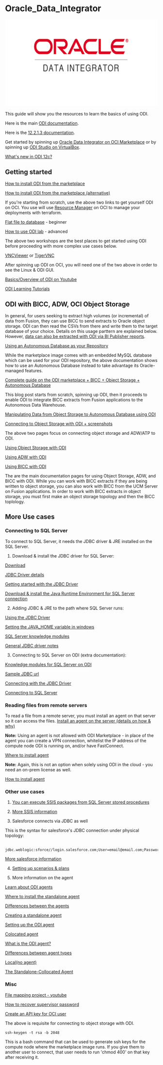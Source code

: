 # Oracle_Data_Integrator

![](pic.png)

This guide will show you the resources to learn the basics of using ODI. 

Here is the main [ODI documentation](https://docs.oracle.com/en/middleware/fusion-middleware/data-integrator/12.2.1.4/index.html).

Here is the [12.2.1.3 documentation](https://docs.oracle.com/en/middleware/fusion-middleware/data-integrator/12.2.1.3/odimp/getting-started-oracle-cloud-marketplace.html#GUID-1793F6A6-8581-465D-BBE3-8F0C8ADD6536).

Get started by spinning up [Oracle Data Integrator on OCI Marketplace](https://cloudmarketplace.oracle.com/marketplace/en_US/listing/59419903) or by spinning up [ODI Studio on VirtualBox](https://www.oracle.com/downloads/developer-vm/community-downloads.html#odi).

[What's new in ODI 12c?](http://www.oracle.com/us/products/middleware/data-integration/odi-12c-new-features-wp-122140-5762948.pdf)

## Getting started

[How to install ODI from the marketplace](https://www.ateam-oracle.com/deploying-oracle-data-integrator-marketplace-in-a-public-subnet-with-autonomous-database)

[How to install ODI from the marketplace (alternative)](https://docs.oracle.com/en/middleware/fusion-middleware/data-integrator/12.2.1.3/odimp/using-oracle-data-integrator-oracle-cloud-marketplace.pdf)

If you're starting from scratch, use the above two links to get yourself ODI on OCI. You use will use [Resource Manager](https://docs.cloud.oracle.com/en-us/iaas/Content/ResourceManager/Concepts/resourcemanager.htm) on OCI to manage your deployments with terraform.

[Flat file to database](https://www.oracle.com/webfolder/technetwork/tutorials/obe/fmw/odi/odi_12c/odi12c_exp_flat_2_tbl/odi12c_exp_flat_2_tbl.html#section1) - beginner

[How to use ODI lab](https://www.oracle.com/technetwork/middleware/data-integrator/overview/odi-12c-getting-started-guide-2032250.pdf) - advanced

The above two workshops are the best places to get started using ODI before proceeding with more complex use cases below.

[VNCViewer](https://www.realvnc.com/en/connect/download/viewer/windows/) or [TigerVNC](https://tigervnc.org/)

After spinning up ODI on OCI, you will need one of the two above in order to see the Linux & ODI GUI.

[Basics/Overview of ODI on Youtube](https://www.youtube.com/watch?v=Mtz9mEQRBXA)

[ODI Learning Tutorials](https://blogs.oracle.com/dataintegration/data-integration-platform-cloud-for-saas-applications)

## ODI with BICC, ADW, OCI Object Storage

In general, for users seeking to extract high volumes (or incremental) of data from Fusion, they can use BICC to send extracts to Oracle object storage. ODI can then read the CSVs from there and write them to the target database of your choice. Details on this usage parttern are explained below. However, [data can also be extracted with ODI via BI Publisher reports](https://docs.oracle.com/en/middleware/fusion-middleware/data-integrator/12.2.1.4/odikm/oracle-enterprise-resource-planning-cloud.html#GUID-9D29A5CB-00A4-4033-B63C-31EF8123276A).

[Using an Autonomous Database as your Repository](https://medium.com/@zzhangjii/configure-autonomous-database-adb-as-repo-for-oracle-data-integrator-odi-3d1a3dba412e)

While the marketplace image comes with an embedded MySQL database which can be used for your ODI repository, the above documentation shows how to use an Autonomous Database instead to take advantage its Oracle-managed features. 

[Complete guide on the ODI marketplace + BICC + Object Storage + Autonomous Database](https://www.ateam-oracle.com/reference-architecture-fusion-saas-data-replication-into-adw-%3A-using-odi-marketplace-and-bicc)

This blog post starts from scratch, spinning up ODI, then it proceeds to enable ODI to integrate BICC extracts from Fusion applications to the Autonomous Data Warehouse. 

[Manipulating Data from Object Storage to Autonomous Database using ODI](https://blogs.oracle.com/dataintegration/manipulating-data-from-oracle-object-storage-to-oracle-autonomous-data-warehouse-adw-with-oracle-data-integrator-odi)

[Connecting to Object Storage with ODI + screenshots](https://blogs.oracle.com/dataintegration/manipulating-data-from-oracle-object-storage-to-oracle-autonomous-data-warehouse-adw-with-oracle-data-integrator-odi)

The above two pages focus on connecting object storage and ADW/ATP to ODI. 

[Using Object Storage with ODI](https://docs.oracle.com/en/middleware/fusion-middleware/data-integrator/12.2.1.4/odikm/oracle-object-storage.html#GUID-DFE3EBF0-0A0D-4BA0-94FE-202185E47804)

[Using ADW with ODI](https://docs.oracle.com/en/middleware/fusion-middleware/data-integrator/12.2.1.4/odikm/oracle-autonomous-data-warehouse-cloud.html#GUID-4C242603-09C4-464F-B299-2F21C67D1E43)

[Using BICC with ODI](https://docs.oracle.com/en/middleware/fusion-middleware/data-integrator/12.2.1.4/odikm/oracle-business-intelligence-cloud-connector.html#GUID-57D29056-3FBF-41B8-9F2A-C38B1556983F)

The are the main documentation pages for using Object Storage, ADW, and BICC with ODI. While you can work with BICC extracts if they are being written to object storage, you can also work with BICC from the UCM Server on Fusion applications. In order to work with BICC extracts in object storage, you must first make an object storage topology and then the BICC toplology.

## More Use cases

### Connecting to SQL Server

To connect to SQL Server, it needs the JDBC driver & JRE installed on the SQL Server.

1. Download & install the JDBC driver for SQL Server:

[Download](https://www.microsoft.com/en-us/download/details.aspx?id=58505)

[JDBC Driver details](https://docs.microsoft.com/en-us/sql/connect/jdbc/download-microsoft-jdbc-driver-for-sql-server?view=sql-server-ver15)

[Getting started with the JDBC Driver](https://blogs.msdn.microsoft.com/brian_swan/2011/03/02/getting-started-with-the-sql-server-jdbc-driver/)

[Download & install the Java Runtime Environment for SQL Server connection](https://www.oracle.com/technetwork/java/javase/downloads/index.html)

2. Adding JDBC & JRE to the path where SQL Server runs:

[Using the JDBC Driver](https://docs.microsoft.com/en-us/sql/connect/jdbc/using-the-jdbc-driver?view=sql-server-ver15)

[Setting the JAVA_HOME variable in windows](https://confluence.atlassian.com/doc/setting-the-java_home-variable-in-windows-8895.html)

[SQL Server knowledge modules](https://docs.oracle.com/html/E12644_03/ms_sqlserver.htm#BGBHDDGB)

[General JDBC driver notes](https://docs.microsoft.com/en-us/sql/connect/jdbc/overview-of-the-jdbc-driver?view=sql-server-ver15)

3. Connecting to SQL Server on ODI (extra documentation):

[Knowledge modules for SQL Server on ODI](https://docs.oracle.com/middleware/1212/odi/ODIKM/ms_sqlserver.htm#ODIKM957)

[Sample JDBC url](https://docs.microsoft.com/en-us/sql/connect/jdbc/connection-url-sample?view=sql-server-ver15)

[Connecting with the JDBC Driver](https://docs.microsoft.com/en-us/sql/connect/jdbc/connecting-to-sql-server-with-the-jdbc-driver?view=sql-server-ver15)

[Connecting to SQL Server](https://docs.oracle.com/html/E12644_03/ms_sqlserver.htm#BGBHDDGB)

### Reading files from remote servers
To read a file from a remote server, you must install an agent on that server so it can access the files.
[Install an agent on the server (details on how & why)](https://community.oracle.com/thread/3892184)

**Note:** Using an agent is not allowed with ODI Marketplace - in place of the agent you can create a VPN connection, whitelist the IP address of the compute node ODI is running on, and/or have FastConnect.

[Where to install agent](https://www.ateam-oracle.com/understanding-where-to-install-the-odi-standalone-agent)

**Note:** Again, this is not an option when solely using ODI in the cloud - you need an on-prem license as well. 

[How to install agent](https://docs.oracle.com/en/middleware/data-integrator/12.2.1.3/tutorial-creating-standalone-agent/)

### Other use cases
1. [You can execute SSIS packages from SQL Server stored procedures](https://www.mssqltips.com/sqlservertip/2992/how-to-execute-an-integration-services-ssis-package-from-a-sql-server-stored-procedure/)

2. [More SSIS information](https://docs.microsoft.com/en-us/sql/integration-services/deploy-and-execute-ssis-packages-using-stored-procedures?view=sql-server-2014)

3. Salesforce connects via JDBC as well

  This is the syntax for salesforce's JDBC connection under physical topology:
```     

jdbc.weblogic:sforce//login.salesforce.com;User=email@email.com;Password=password12345;SecurityToken=6gaFzpiuetpyubD6Yhadk;ljadDTlNKpX

```

[More salesforce information](https://blogs.perficient.com/2016/09/14/odi-integration-with-salesforce/)

4. [Setting up scenarios & plans](https://blogs.perficient.com/2014/09/02/creating-oracle-data-integrator-odi-scenario-and-load-plan/)

5. More information on the agent

[Learn about ODI agents](https://blogs.oracle.com/dataintegration/learn-about-oracle-data-integrator-odi-agents)

[Where to install the standalone agent](https://www.ateam-oracle.com/understanding-where-to-install-the-odi-standalone-agent)

[Differences between the agents](https://www.ateam-oracle.com/odi-agents-standalone-jee-and-colocated)

[Creating a standalone agent](https://docs.oracle.com/en/middleware/fusion-middleware/tutorial-creating-standalone-agent/#CreatingaLogicalAgent)

[Setting up the ODI agent](https://www.oracle.com/webfolder/technetwork/tutorials/obe/fmw/odi/odi_11g/setup_odi_agent/setup_odi_agent.htm)

[Colocated agent](https://gerardnico.com/dit/odi/agent#colocated)

[What is the ODI agent?](https://dzone.com/articles/odi-11g-odi-12c-whats-an-agent)

[Differences between agent types](https://stackoverflow.com/questions/51043048/what-is-the-significance-of-localno-agent-standalone-java-agent-in-odi)

[Local(no agent)](https://www.databaseusers.com/article/6349392/local(No+agent)+vs+OracleDIAgent)

[The Standalone-Collocated Agent](https://www.kpipartners.com/blog/bid/157960/The-Oracle-Data-Integrator-12C-Standalone-Collocated-Agent)

### Misc

[File mapping project - youtube](https://www.youtube.com/watch?v=B7hyh3QPsLs)

[How to recover supervisor password](https://odielt.wordpress.com/2017/03/01/how-to-supervisor-password-in-odi/)

[Create an API key for OCI user](https://docs.cloud.oracle.com/en-us/iaas/Content/API/Concepts/apisigningkey.htm)

The above is requisite for connecting to object storage with ODI.

```
ssh-keygen -t rsa -b 2048
```
This is a bash command that can be used to generate ssh keys for the compute node where the marketplace image runs. If you give them to another user to connect, that user needs to run 'chmod 400' on that key after receiving it.





